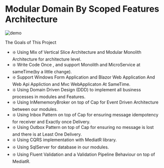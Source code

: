 # Modular Domain By Scoped Features Architecture
![demo](https://github.com/hossein-kj/ModularDomainByScopedFeaturesArchitecture/assets/13397236/121ceb0e-01d3-4c44-af23-c8cb93b48a3e)

The Goals of This Project
+ ❇️ Using Mix of Vertical Slice Architecture and Modular Monolith Architecture for architecture level.
+ ❇️ Write Code Once , and support Monolith and MicroService at sameTime(by a little change).
+ ❇️ Support Windows Form Application and Blazor Web Application And Web Api Appliction and Mvc WebApplicaton At SameTime.
+ ❇️ Using Domain Driven Design (DDD) to implement all business processes in modules and Features.
+ ❇️ Using InMememoryBroker on top of Cap for Event Driven Architecture between our modules.
+ ❇️ Using Inbox Pattern on top of Cap for ensuring message idempotency for receiver and Exactly once Delivery.
+ ❇️ Using Outbox Pattern on top of Cap for ensuring no message is lost and there is at Least One Delivery.
+ ❇️ Using CQRS implementation with MediatR library.
+ ❇️ Using SqlServer for database in our modules.
+ ❇️ Using Fluent Validation and a Validation Pipeline Behaviour on top of MediatR.
